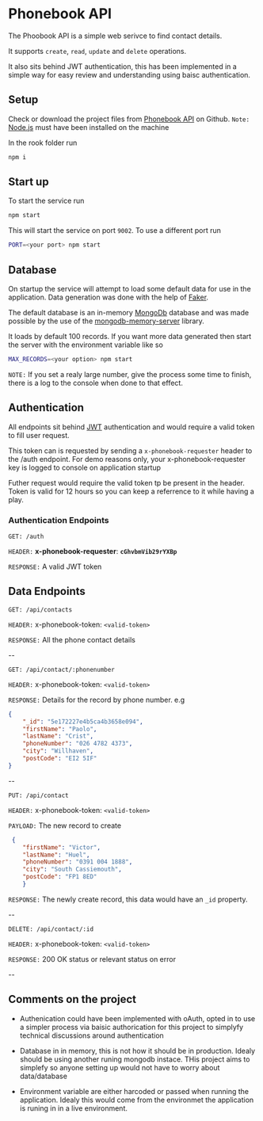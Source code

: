 # Phonebook API

The Phoobook API is a simple web serivce to find contact details.

It supports `create`, `read`, `update` and `delete` operations.

It also sits behind JWT authentication, this has been implemented in a simple way for easy review and understanding using baisc authentication.

## Setup

Check or download the project files from [Phonebook API](https://github.com/madjava/phonebook-api.git) on Github. `Note:` [Node.js](https://nodejs.org/en/) must have been installed on the machine

In the rook folder run

```bash
npm i
```

## Start up

To start the service run

```bash
npm start
```

This will start the service on port `9002`. To use a different port run

```bash
PORT=<your port> npm start
```

## Database

On startup the service will attempt to load some default data for use in the application. Data generation was done with the help of [Faker](https://www.npmjs.com/package/faker).

The default database is an in-memory [MongoDb](https://www.mongodb.com/what-is-mongodb) database and was made possible by the use of the [mongodb-memory-server](https://www.npmjs.com/package/mongodb-memory-server) library.

It loads by default 100 records. If you want more data generated then start the server with the environment variable like so

```bash
MAX_RECORDS=<your option> npm start
```

`NOTE:` If you set a realy large number, give the process some time to finish, there is a log to the console when done to that effect.

## Authentication

All endpoints sit behind [JWT](https://jwt.io/) authentication and would require a valid token to fill user request.

This token can is requested by sending a `x-phonebook-requester` header to the /auth endpoint. For demo reasons only, your x-phonebook-requester key is logged to console on application startup

Futher request would require the valid token tp be present in the header. Token is valid for 12 hours so you can keep a referrence to it while having a play.

### Authentication Endpoints

`GET: /auth`

`HEADER:` **x-phonebook-requester**: **`cGhvbmVib29rYXBp`**

`RESPONSE:` A valid JWT token

## Data Endpoints

`GET: /api/contacts`

`HEADER:` x-phonebook-token: `<valid-token>`

`RESPONSE:` All the phone contact details

--

`GET: /api/contact/:phonenumber`

`HEADER:` x-phonebook-token: `<valid-token>`

`RESPONSE:` Details for the record by phone number. e.g

```json
{
    "_id": "5e172227e4b5ca4b3658e094",
    "firstName": "Paolo",
    "lastName": "Crist",
    "phoneNumber": "026 4782 4373",
    "city": "Willhaven",
    "postCode": "EI2 5IF"
}
```

--

`PUT: /api/contact`

`HEADER:` x-phonebook-token: `<valid-token>`

`PAYLOAD:` The new record to create

```json
 {
    "firstName": "Victor",
    "lastName": "Huel",
    "phoneNumber": "0391 004 1888",
    "city": "South Cassiemouth",
    "postCode": "FP1 8ED"
    }
```

`RESPONSE:` The newly create record, this data would have an `_id` property.

--

`DELETE: /api/contact/:id`

`HEADER:` x-phonebook-token: `<valid-token>`

`RESPONSE:` 200 OK status or relevant status on error

--

## Comments on the project

* Authenication could have been implemented with oAuth, opted in to use a simpler process via baisic authorication for this project to simplyfy technical discussions around authentication

* Database in in memory, this is not how it should be in production. Idealy should be using another runing mongodb instace. THis project aims to simplefy so anyone setting up would not have to worry about data/database

* Environment variable are either harcoded or passed when running the application. Idealy this would come from the environmet the application is runing in in a live environment.
